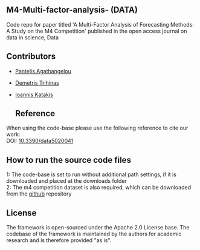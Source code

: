 
<!DOCTYPE html>
<html>
<body>

<!DOCTYPE html>
<html>
<body>

  ## M4-Multi-factor-analysis- (DATA) 
Code repo for paper titled 'A Multi-Factor Analysis of Forecasting Methods: A Study on the M4 Competition' published in the open access journal on data in science, Data

  ## Contributors
- [Pantelis Agathangelou](https://www.researchgate.net/profile/Pantelis-Agathangelou)
- [Demetris Trihinas](https://dtrihinas.info/)
- [Ioannis Katakis](http://www.katakis.eu/)

  ## Reference
When using the code-base please use the following reference to cite our work:<br/>
DOI: <a href="https://doi.org/10.3390/data5020041">10.3390/data5020041</a>

  ## How to run the source code files
1: The code-base is set to run without additional path settings, if it is downloaded and placed at the downloads folder <br/>
2: The m4 competition dataset is also required, which can be downloaded from the <a href="https://github.com/Mcompetitions/M4-methods">github</a> repository
 
 ## License
The framework is open-sourced under the Apache 2.0 License base. The codebase of the framework is maintained by the authors for academic research and is therefore provided "as is".
  
  
</body> 
</html>

</body>
</html>
